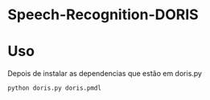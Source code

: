 # Speech-Recognition-DORIS
# Uso
Depois de instalar as dependencias que estão em doris.py
```sh
python doris.py doris.pmdl
```
